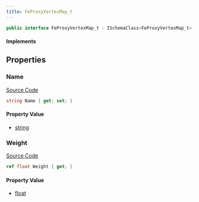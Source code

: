 ```yaml
---
title: FeProxyVertexMap_t
---
```


```csharp
public interface FeProxyVertexMap_t : ISchemaClass<FeProxyVertexMap_t>, ISchemaField, ISchemaClass, INativeHandle
```

#### Implements

## Properties

### Name

[Source Code](https://github.com/swiftly-solution/swiftlys2/blob/main/managed/src/SwiftlyS2.Generated/Schemas/Interfaces/FeProxyVertexMap_t.cs#L17)

```csharp
string Name { get; set; }
```

#### Property Value

- [string](https://learn.microsoft.com/dotnet/api/system.string)

### Weight

[Source Code](https://github.com/swiftly-solution/swiftlys2/blob/main/managed/src/SwiftlyS2.Generated/Schemas/Interfaces/FeProxyVertexMap_t.cs#L19)

```csharp
ref float Weight { get; }
```

#### Property Value

- [float](https://learn.microsoft.com/dotnet/api/system.single)

